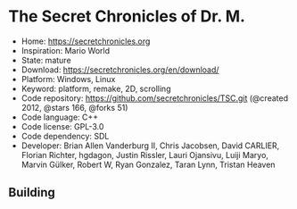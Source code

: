 # The Secret Chronicles of Dr. M.

- Home: https://secretchronicles.org
- Inspiration: Mario World
- State: mature
- Download: https://secretchronicles.org/en/download/
- Platform: Windows, Linux
- Keyword: platform, remake, 2D, scrolling
- Code repository: https://github.com/secretchronicles/TSC.git (@created 2012, @stars 166, @forks 51)
- Code language: C++
- Code license: GPL-3.0
- Code dependency: SDL
- Developer: Brian Allen Vanderburg II, Chris Jacobsen, David CARLIER, Florian Richter, hgdagon, Justin Rissler, Lauri Ojansivu, Luiji Maryo, Marvin Gülker, Robert W, Ryan Gonzalez, Taran Lynn, Tristan Heaven

## Building
